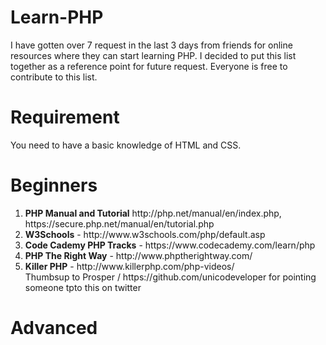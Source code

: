 # Learn-PHP
I have gotten over 7 request in the last 3 days from friends for online resources where they can start learning PHP. I decided to put this list together as a reference point for future request. Everyone is free to contribute to this list.

# Requirement
You need to have a basic knowledge of HTML and CSS.

# Beginners
<ol>
  <li><strong>PHP Manual and Tutorial</strong> http://php.net/manual/en/index.php, https://secure.php.net/manual/en/tutorial.php</li>
  <li><strong>W3Schools</strong> - http://www.w3schools.com/php/default.asp</li>
  <li><strong>Code Cademy PHP Tracks</strong> - https://www.codecademy.com/learn/php</li>
  <li><strong>PHP The Right Way</strong> - http://www.phptherightway.com/</li>
  <li><strong>Killer PHP</strong> - http://www.killerphp.com/php-videos/ <br />Thumbsup to Prosper / https://github.com/unicodeveloper for pointing someone tpto this on twitter</li>
</ol>

# Advanced
